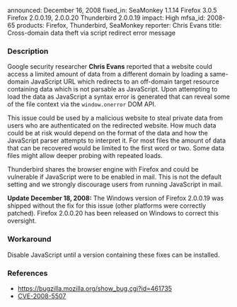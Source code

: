 announced: December 16, 2008
fixed_in: SeaMonkey 1.1.14
          Firefox 3.0.5
          Firefox 2.0.0.19, 2.0.0.20
          Thunderbird 2.0.0.19
impact: High
mfsa_id: 2008-65
products: Firefox, Thunderbird, SeaMonkey
reporter: Chris Evans
title: Cross-domain data theft via script redirect error message

<h3>Description</h3>

<p>Google security researcher <strong>Chris Evans</strong> reported that a
website could access a limited amount of data from a different domain by
loading a same-domain JavaScript URL which redirects to an off-domain
target  resource containing data
which is not parsable as JavaScript.  Upon attempting to load the data as
JavaScript a syntax error is generated that can reveal some of the file
context via the <code>window.onerror</code> DOM API.</p>

<p>This issue could be used by a malicious website to steal private data
from users who are authenticated on the redirected website. How much
data could be at risk would depend on the format of the data and how
the JavaScript parser attempts to interpret it. For most files the
amount of data that can be recovered would be limited to the first
word or two. Some data files might allow deeper probing with
repeated loads.</p>

<p class="note">Thunderbird shares the browser engine with Firefox and
could be vulnerable if JavaScript were to be enabled in mail. This is
not the default setting and we strongly discourage users from running
JavaScript in mail.</p>

<p><b>Update December 18, 2008:</b> The Windows version of Firefox
2.0.0.19 was shipped without the fix for this issue (other platforms
were correctly patched). Firefox 2.0.0.20 has been released on Windows
to correct this oversight.</p>

<h3>Workaround</h3>

<p>Disable JavaScript until a version containing these fixes can be
installed.</p>

<h3>References</h3>

<ul>
  <li><a href="https://bugzilla.mozilla.org/show_bug.cgi?id=461735">https://bugzilla.mozilla.org/show_bug.cgi?id=461735</a></li>
  <li><a class="ex-ref" href="http://cve.mitre.org/cgi-bin/cvename.cgi?name=CVE-2008-5507">CVE-2008-5507</a></li>
</ul>



